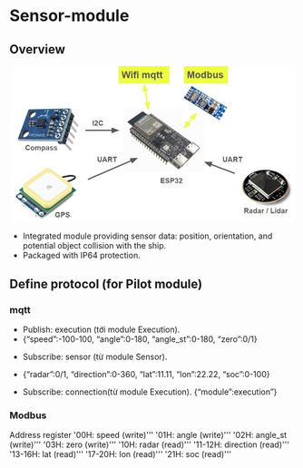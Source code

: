 # Sensor-module
## Overview

![Image](Image/sensor_system.jpg)

- Integrated module providing sensor data: position, orientation, and potential object collision with the ship.
- Packaged with IP64 protection.

## Define protocol (for Pilot module)
### mqtt
- Publish: execution (tới module Execution).
 - {“speed”:-100-100, “angle”:0-180, “angle_st”:0-180, “zero”:0/1}
* Subscribe: sensor (từ module Sensor).
-  {“radar”:0/1, “direction”:0-360, “lat”:11.11, “lon”:22.22, “soc”:0-100}
+ Subscribe: connection(từ module Execution).
{“module”:execution”}
### Modbus
Address register
'00H: speed			    (write)'''
'01H: angle			    (write)'''
'02H: angle_st		  (write)'''
'03H: zero			    (write)'''
'10H: radar			    (read)'''
'11-12H: direction	(read)'''
'13-16H: lat			  (read)'''
'17-20H: lon			  (read)'''
'21H: soc			      (read)'''
